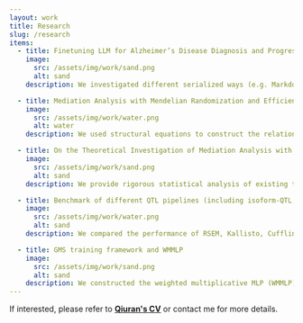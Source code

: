 ```yaml
---
layout: work
title: Research
slug: /research
items:
  - title: Finetuning LLM for Alzheimer’s Disease Diagnosis and Progression Prediction
    image:
      src: /assets/img/work/sand.png
      alt: sand
    description: We investigated different serialized ways (e.g. Markdown, plain text, feature-wise, and visit-wise) for longitudinal tabular data from ADNI and HABS-HD as LLM inputs and finetuned Llama 3 and Llama 3.1 tailored to Alzheimer’s disease outcomes prediction. We are working on developing a statistical metric to construct an alpha-level confidence set to characterize the variable importance under the LLM context.

  - title: Mediation Analysis with Mendelian Randomization and Efficient Multiple GWAS Integration
    image:
      src: /assets/img/work/water.png
      alt: water
    description: We used structural equations to construct the relationship between the mediator, exposure, and outcome effect based on the causal diagram. A three-step procedure was designed for conducting mediation analysis with integrated multiple GWAS using joint rerandomization and Rao-blackwellization to eliminate the <strong>measurement error bias</strong>, <strong>the winner's curse</strong>, <strong>the loser's curse</strong>, and <strong>the imperfect IV selection issue</strong>. See <a href="https://arxiv.org/abs/2312.10563"> preprint</a>, links to <a href="https://github.com/LQRrrrr/MAGIC"> code </a> and <a href="https://github.com/LQRrrrr/MR.Rerand"> package </a>.

  - title: On the Theoretical Investigation of Mediation Analysis with Mendelian Randomization and Summary Data
    image:
      src: /assets/img/work/sand.png
      alt: sand
    description: We provide rigorous statistical analysis of existing two popular frameworks for conducting mediation analysis with Mendelian Randomization. See <a href="https://drive.google.com/file/d/1kk7PRwMGYdazYJ7uE_MpJzFosRn3mWxi/view"> preprint </a>.

  - title: Benchmark of different QTL pipelines (including isoform-QTL, eQTL, and splicing-QTL)
    image:
      src: /assets/img/work/water.png
      alt: sand
    description: We compared the performance of RSEM, Kallisto, Cufflinks, Salmon + FastQTL, eQTL, and Leafcutter on the simulated dataset. We empirically demonstrated that isoform-QTL pipelines outperform all others. Among all isoform-QTL pipelines, Cufflinks has the best performance in terms of power and false discovery rate. See <a href="https://drive.google.com/file/d/1CQuQivzTD9LEZt5vPYFq9fZhVUDJVb_6/view?usp=sharing"> slides </a> (preparing Manuscript).

  - title: GMS training framework and WMMLP
    image:
      src: /assets/img/work/sand.png
      alt: sand
    description: We constructed the weighted multiplicative MLP (WMMLP) in PyTorch based on Taylor expansion of M estimators and used neural networks to solve the M-estimation problem under the bootstrap and cross-validation context. See <a href="https://drive.google.com/file/d/1hN_bLWVfeioHlpYY2CtSDO2_Hv24f_6w/view?usp=sharing"> final summer research report</a>.
---
```


If interested, please refer to <strong><a href="https://drive.google.com/file/d/14lfZb2gs07HBZ0rZgvlOOajTkZU57icl/view?usp=sharing" target="_blank">Qiuran's CV</a></strong> or contact me for more details.
<br />
<br />
